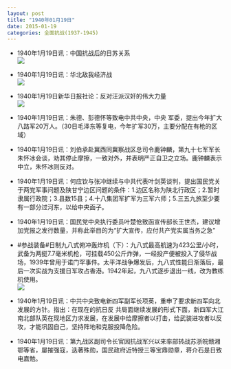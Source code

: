 ```yaml
---
layout: post
title: "1940年01月19日"
date: 2015-01-19
categories: 全面抗战(1937-1945)
---
```


<meta name="referrer" content="no-referrer" />

- 1940年1月19日讯：中国抗战后的日苏关系 <br/><img src="https://ww1.sinaimg.cn/large/aca367d8jw1eof84cp15oj20mb1dy7mz.jpg" />

- 1940年1月19日讯：华北敌我经济战 <br/><img src="https://ww4.sinaimg.cn/large/aca367d8jw1eof6e997tnj20lw1e6wxw.jpg" />

- 1940年1月19日新华日报社论：反对汪派汉奸的伟大力量 <br/><img src="https://ww2.sinaimg.cn/large/aca367d8jw1eof4o3td7sj211m0howl8.jpg" />

- 1940年1月19日讯：朱德、彭德怀等致电中共中央，中央 军委，提出今年扩大八路军20万人。（30日毛泽东等复电，今年扩军30万，主要分配在有枪的区域） 

- 1940年1月19日讯：刘伯承赴冀西同冀察战区总司令鹿钟麟，第九十七军军长朱怀冰会谈，劝其停止摩擦，一致对外，并表明严正自卫之立场。鹿钟麟表示中立，朱怀冰则反对。 

- 1940年1月19日讯：何应钦与张冲继续与中共代表叶剑英谈判，提出国民党关于两党军事问题及陕甘宁边区问题的条件：1.边区名称为陕北行政区；2.暂时隶属行政院；3.县数15县；4.十八集团军扩军为三军六师；5.三五九旅至少要有一部分过河东，以给中央面子。 

- 1940年1月19日讯：国民党中央执行委员叶楚伧致函宣传部长王世杰，建议增加党报之发行数量，并称此举目的为“扩大宣传，应付共产党实属当务之急” 

- #参战装备#日制九八式俯冲轰炸机（下）：九八式最高航速为423公里/小时，武备为两挺7.7毫米机枪，可挂载450公斤炸弹，一经投产便被投入了侵华战场，1939年曾用于诺门罕事件。太平洋战争爆发后，九八式性能日渐落后，最后一次实战为支援日军攻占香港。1942年起，九八式逐步退出一线，改为教练机使用。 <br/><img src="https://ww2.sinaimg.cn/large/aca367d8jw1eoellgis0nj20go0ztwm5.jpg" />

- 1940年1月19日讯：中共中央致电新四军副军长项英，重申了要求新四军向北发展的方针。指出：在现在的抗日反 共局面继续发展的形式下面，新四军大江南北部队英在现地区力求发展，在发展中给摩擦者以打击，给武装进攻者以反攻，才能巩固自己，坚持阵地和克服投降危险。 

- 1940年1月19日讯：第九战区副司令长官因抗战军兴以来率部转战苏浙皖赣湘鄂等省，屡摧强寇，迭著殊勋，国民政府近特授三等宝鼎勋章，蒋介石是日致电嘉勉。 

